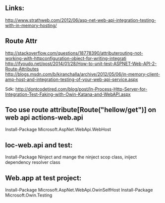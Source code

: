 
Links:
------
http://www.strathweb.com/2012/06/asp-net-web-api-integration-testing-with-in-memory-hosting/


Route Attr
---------
http://stackoverflow.com/questions/18778390/attributerouting-not-working-with-httpconfiguration-object-for-writing-integrati
http://ifyoudo.net/post/2014/01/28/How-to-unit-test-ASPNET-Web-API-2-Route-Attributes
http://blogs.msdn.com/b/kiranchalla/archive/2012/05/06/in-memory-client-amp-host-and-integration-testing-of-your-web-api-service.aspx

Sdk:
http://dontcodetired.com/blog/post/In-Process-Http-Server-for-Integration-Test-Faking-with-Owin-Katana-and-WebAPI.aspx

Too use route attribute[Route("hellow/get")] on web api actions-web.api
---------------------------------------------------------------
Install-Package Microsoft.AspNet.WebApi.WebHost


Ioc-web.api and test:
----
Install-Package Ninject
and mange the ninject scop class, iniject dependency resolver class


Web.app at test project:
------------------------
Install-Package Microsoft.AspNet.WebApi.OwinSelfHost
Install-Package Microsoft.Owin.Testing
